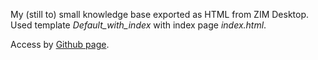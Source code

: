 My (still to) small knowledge base exported as HTML from ZIM Desktop. Used template *Default_with_index* with index page *index.html*.

Access by [Github page](https://anladmin.github.io/KnowledgeBase-ZIM-HTML/index.html).